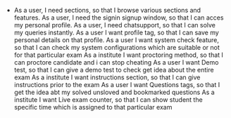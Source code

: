 * As a user, I need sections, so that I browse various sections and features.
As a user, I need the signin signup window, so that I can acces my personal profile.
As a user, I need chatsupport, so that I can solve my queries instantly.
As a user I want profile tag, so that I can save my personal details on that profile.
As a user I want system check feature, so that I can check my system configurations which are suitable or not for that particular exam
As a institute I want proctoring method, so that I can proctore candidate and i can stop cheating
As a user I want Demo test, so that I can give a demo test to check get idea about the entire exam
As a institute I want instructions section, so that I can give instructions prior to the exam
As a user I want Questions tags, so that I get the idea abt my solved unsloved and bookmarked questions
As a institute I want Live exam counter, so that I can show student the specific time which is assigned to that particular exam

